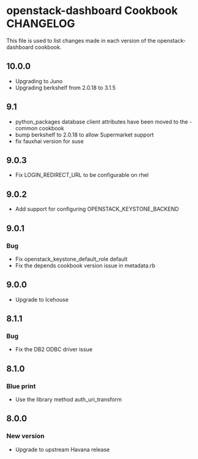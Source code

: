 openstack-dashboard Cookbook CHANGELOG
==============================
This file is used to list changes made in each version of the openstack-dashboard cookbook.

## 10.0.0
* Upgrading to Juno
* Upgrading berkshelf from 2.0.18 to 3.1.5

## 9.1
* python_packages database client attributes have been moved to the -common cookbook
* bump berkshelf to 2.0.18 to allow Supermarket support
* fix fauxhai version for suse

## 9.0.3
* Fix LOGIN_REDIRECT_URL to be configurable on rhel

## 9.0.2
* Add support for configuring OPENSTACK_KEYSTONE_BACKEND

## 9.0.1
### Bug
* Fix openstack_keystone_default_role default
* Fix the depends cookbook version issue in metadata.rb

## 9.0.0
* Upgrade to Icehouse

## 8.1.1
### Bug
* Fix the DB2 ODBC driver issue

## 8.1.0
### Blue print
* Use the library method auth_uri_transform

## 8.0.0
### New version
* Upgrade to upstream Havana release

